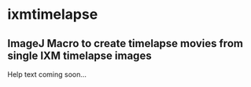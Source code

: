 # ixmtimelapse
## ImageJ Macro to create timelapse movies from single IXM timelapse images
Help text coming soon...
